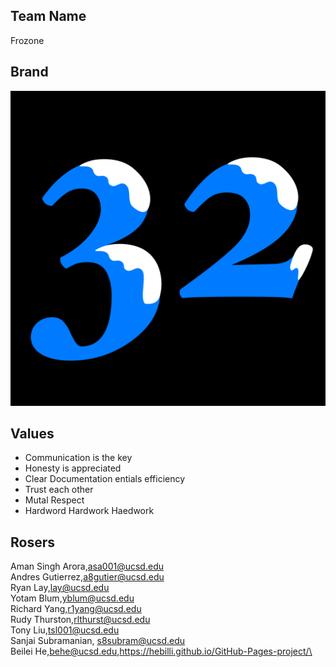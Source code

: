 ## Team Name
Frozone

## Brand
![img](branding/frozone32.png)

## Values
* Communication is the key
* Honesty is appreciated
* Clear Documentation entials efficiency
* Trust each other
* Mutal Respect
* Hardword Hardwork Haedwork

## Rosers
Aman Singh Arora,asa001@ucsd.edu\
Andres Gutierrez,a8gutier@ucsd.edu\
Ryan Lay,lay@ucsd.edu\
Yotam Blum,yblum@ucsd.edu\
Richard Yang,r1yang@ucsd.edu\
Rudy Thurston,rlthurst@ucsd.edu\
Tony Liu,tsl001@ucsd.edu\
Sanjai Subramanian, s8subram@ucsd.edu\
Beilei He,behe@ucsd.edu,https://hebilli.github.io/GitHub-Pages-project/\
